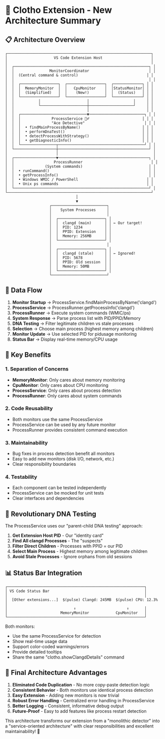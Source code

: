 # 🎯 Clotho Extension - New Architecture Summary

## 📋 Architecture Overview

```
┌─────────────────────────────────────────────────────────────────┐
│                     VS Code Extension Host                      │
│                                                                 │
│  ┌─────────────────────────────────────────────────────────────┐ │
│  │                MonitorCoordinator                           │ │
│  │  (Central command & control)                               │ │
│  │                                                             │ │
│  │  ┌─────────────────┐  ┌─────────────────┐  ┌─────────────┐ │ │
│  │  │  MemoryMonitor  │  │   CpuMonitor    │  │StatusMonitor│ │ │
│  │  │  (Simplified)   │  │    (New!)       │  │  (Status)   │ │ │
│  │  └─────────────────┘  └─────────────────┘  └─────────────┘ │ │
│  │           │                     │                    │     │ │
│  │           └─────────────────────┼────────────────────┘     │ │
│  │                                 │                          │ │
│  │  ┌──────────────────────────────▼─────────────────────────┐ │ │
│  │  │              ProcessService 🕵️‍♂️                        │ │ │
│  │  │              "Ace Detective"                           │ │ │
│  │  │  • findMainProcessByName()                            │ │ │
│  │  │  • performDnaTest()                                   │ │ │
│  │  │  • detectProcessWithStrategy()                        │ │ │
│  │  │  • getDiagnosticInfo()                                │ │ │
│  │  └────────────────┬───────────────────────────────────────┘ │ │
│  └───────────────────┼─────────────────────────────────────────┘ │
│                      │                                           │
│  ┌───────────────────▼─────────────────────────────────────────┐ │
│  │                  ProcessRunner                               │ │
│  │              (System commands)                              │ │
│  │  • runCommand()                                             │ │
│  │  • getProcessInfo()                                         │ │
│  │  • Windows WMIC / PowerShell                               │ │
│  │  • Unix ps commands                                        │ │
│  └─────────────────────────────────────────────────────────────┘ │
└─────────────────────────────────────────────────────────────────┘
                                │
                                ▼
                    ┌─────────────────────────┐
                    │    System Processes     │
                    │                         │
                    │  ┌─────────────────────┐ │
                    │  │  clangd (main)      │ │ ← Our target!
                    │  │  PID: 1234          │ │
                    │  │  PPID: Extension    │ │
                    │  │  Memory: 256MB      │ │
                    │  └─────────────────────┘ │
                    │                         │
                    │  ┌─────────────────────┐ │
                    │  │  clangd (stale)     │ │ ← Ignored!
                    │  │  PID: 5678          │ │
                    │  │  PPID: Old session  │ │
                    │  │  Memory: 50MB       │ │
                    │  └─────────────────────┘ │
                    └─────────────────────────┘
```

## 🔄 Data Flow

1. **Monitor Startup** → ProcessService.findMainProcessByName('clangd')
2. **ProcessService** → ProcessRunner.getProcessInfo('clangd')
3. **ProcessRunner** → Execute system commands (WMIC/ps)
4. **System Response** → Parse process list with PID/PPID/Memory
5. **DNA Testing** → Filter legitimate children vs stale processes
6. **Selection** → Choose main process (highest memory among children)
7. **Monitor Update** → Use selected PID for pidusage monitoring
8. **Status Bar** → Display real-time memory/CPU usage

## 🚀 Key Benefits

### 1. **Separation of Concerns**

- **MemoryMonitor**: Only cares about memory monitoring
- **CpuMonitor**: Only cares about CPU monitoring
- **ProcessService**: Only cares about process detection
- **ProcessRunner**: Only cares about system commands

### 2. **Code Reusability**

- Both monitors use the same ProcessService
- ProcessService can be used by any future monitor
- ProcessRunner provides consistent command execution

### 3. **Maintainability**

- Bug fixes in process detection benefit all monitors
- Easy to add new monitors (disk I/O, network, etc.)
- Clear responsibility boundaries

### 4. **Testability**

- Each component can be tested independently
- ProcessService can be mocked for unit tests
- Clear interfaces and dependencies

## 🧬 Revolutionary DNA Testing

The ProcessService uses our "parent-child DNA testing" approach:

1. **Get Extension Host PID** - Our "identity card"
2. **Find All clangd Processes** - The "suspects"
3. **Filter Direct Children** - Processes with PPID = our PID
4. **Select Main Process** - Highest memory among legitimate children
5. **Avoid Stale Processes** - Ignore orphans from old sessions

## 📊 Status Bar Integration

```
┌──────────────────────────────────────────────────────────────┐
│ VS Code Status Bar                                           │
│                                                              │
│  [Other extensions...]  $(pulse) Clangd: 245MB  $(pulse) CPU: 12.3%  │
│                              ↑                       ↑       │
│                        MemoryMonitor            CpuMonitor   │
└──────────────────────────────────────────────────────────────┘
```

Both monitors:

- Use the same ProcessService for detection
- Show real-time usage data
- Support color-coded warnings/errors
- Provide detailed tooltips
- Share the same "clotho.showClangdDetails" command

## 🎯 Final Architecture Advantages

1. **Eliminated Code Duplication** - No more copy-paste detection logic
2. **Consistent Behavior** - Both monitors use identical process detection
3. **Easy Extension** - Adding new monitors is now trivial
4. **Robust Error Handling** - Centralized error handling in ProcessService
5. **Better Logging** - Consistent, informative debug output
6. **Future-Proof** - Easy to add features like process restart detection

This architecture transforms our extension from a "monolithic detector" into a "service-oriented architecture" with clear responsibilities and excellent maintainability! 🎉
